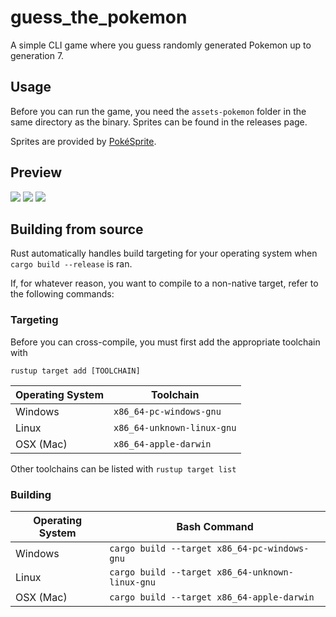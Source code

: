 # guess_the_pokemon
A simple CLI game where you guess randomly generated Pokemon up to generation 7.

## Usage
Before you can run the game, you need the `assets-pokemon` folder in the same directory as the binary. Sprites can be found in the releases page.

Sprites are provided by [PokéSprite](https://msikma.github.io/pokesprite/).

## Preview
![](https://i.imgur.com/JscV6QD.png)
![](https://i.imgur.com/aCOMmt5.png)
![](https://i.imgur.com/6szeNHY.png)

## Building from source
Rust automatically handles build targeting for your operating system when `cargo build --release` is ran.

If, for whatever reason, you want to compile to a non-native target, refer to the following commands:

### Targeting
Before you can cross-compile, you must first add the appropriate toolchain with

`rustup target add [TOOLCHAIN]`

|Operating System|Toolchain|
|----------------|------------|
|Windows|`x86_64-pc-windows-gnu`|
|Linux|`x86_64-unknown-linux-gnu`|
|OSX (Mac)|`x86_64-apple-darwin`|

Other toolchains can be listed with `rustup target list`

### Building
|Operating System|Bash Command|
|----------------|------------|
|Windows|`cargo build --target x86_64-pc-windows-gnu`|
|Linux|`cargo build --target x86_64-unknown-linux-gnu`|
|OSX (Mac)|`cargo build --target x86_64-apple-darwin`|

